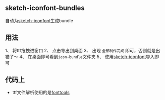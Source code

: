 ## sketch-iconfont-bundles
自动为[sketch-iconfont](https://github.com/keremciu/sketch-iconfont)生成bundle

## 用法

1、 将ttf拖拽进窗口
2、 点击导出到桌面
3、 出现 `全部制作完成` 即可，否则就是出错了～
4、 在桌面即可看到`icon-bundle`文件夹
5、 使用[sketch-iconfont](https://github.com/keremciu/sketch-iconfont)导入即可

## 代码上

- ttf文件解析使用的是[fonttools](https://github.com/fonttools/fonttools.git)
